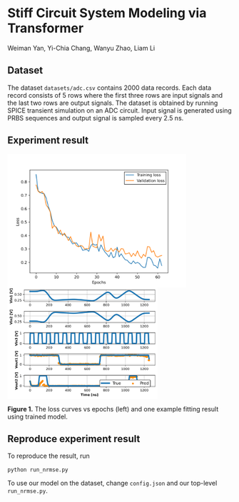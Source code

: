 # Stiff Circuit System Modeling via Transformer

Weiman Yan, Yi-Chia Chang, Wanyu Zhao, Liam Li

## Dataset

The dataset `datasets/adc.csv` contains 2000 data records. Each data record consists of 5 rows where the first three rows are input signals and the last two rows are output signals. The dataset is obtained by running SPICE transient simulation on an ADC circuit. Input signal is generated using PRBS sequences and output signal is sampled every 2.5 ns.

## Experiment result
<p float="left">
<img src=".\figs\circuit_loss.jpg" height = "300" alt="" align=center />
<img src=".\figs\circuit_fit.jpg" height = "250" alt="" align=center />

<b>Figure 1.</b> The loss curves vs epochs (left) and one example fitting result using trained model.
</p>

## Reproduce experiment result

To reproduce the result, run

```
python run_nrmse.py
```

To use our model on the dataset, change `config.json` and our top-level `run_nrmse.py`.

